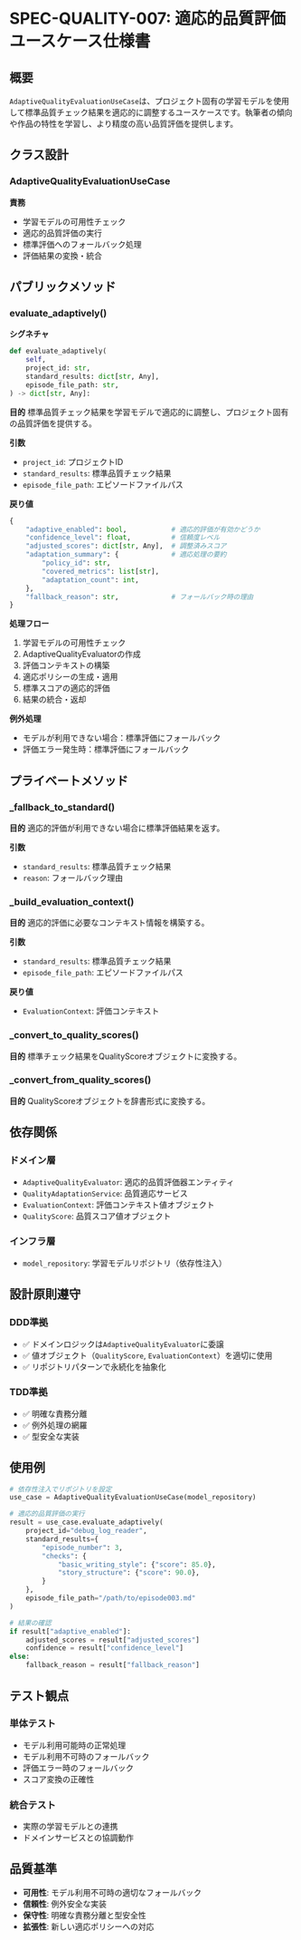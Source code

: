 # SPEC-QUALITY-007: 適応的品質評価ユースケース仕様書

## 概要
`AdaptiveQualityEvaluationUseCase`は、プロジェクト固有の学習モデルを使用して標準品質チェック結果を適応的に調整するユースケースです。執筆者の傾向や作品の特性を学習し、より精度の高い品質評価を提供します。

## クラス設計

### AdaptiveQualityEvaluationUseCase

**責務**
- 学習モデルの可用性チェック
- 適応的品質評価の実行
- 標準評価へのフォールバック処理
- 評価結果の変換・統合

## パブリックメソッド

### evaluate_adaptively()

**シグネチャ**
```python
def evaluate_adaptively(
    self,
    project_id: str,
    standard_results: dict[str, Any],
    episode_file_path: str,
) -> dict[str, Any]:
```

**目的**
標準品質チェック結果を学習モデルで適応的に調整し、プロジェクト固有の品質評価を提供する。

**引数**
- `project_id`: プロジェクトID
- `standard_results`: 標準品質チェック結果
- `episode_file_path`: エピソードファイルパス

**戻り値**
```python
{
    "adaptive_enabled": bool,           # 適応的評価が有効かどうか
    "confidence_level": float,          # 信頼度レベル
    "adjusted_scores": dict[str, Any],  # 調整済みスコア
    "adaptation_summary": {             # 適応処理の要約
        "policy_id": str,
        "covered_metrics": list[str],
        "adaptation_count": int,
    },
    "fallback_reason": str,             # フォールバック時の理由
}
```

**処理フロー**
1. 学習モデルの可用性チェック
2. AdaptiveQualityEvaluatorの作成
3. 評価コンテキストの構築
4. 適応ポリシーの生成・適用
5. 標準スコアの適応的評価
6. 結果の統合・返却

**例外処理**
- モデルが利用できない場合：標準評価にフォールバック
- 評価エラー発生時：標準評価にフォールバック

## プライベートメソッド

### _fallback_to_standard()

**目的**
適応的評価が利用できない場合に標準評価結果を返す。

**引数**
- `standard_results`: 標準品質チェック結果
- `reason`: フォールバック理由

### _build_evaluation_context()

**目的**
適応的評価に必要なコンテキスト情報を構築する。

**引数**
- `standard_results`: 標準品質チェック結果
- `episode_file_path`: エピソードファイルパス

**戻り値**
- `EvaluationContext`: 評価コンテキスト

### _convert_to_quality_scores()

**目的**
標準チェック結果をQualityScoreオブジェクトに変換する。

### _convert_from_quality_scores()

**目的**
QualityScoreオブジェクトを辞書形式に変換する。

## 依存関係

### ドメイン層
- `AdaptiveQualityEvaluator`: 適応的品質評価器エンティティ
- `QualityAdaptationService`: 品質適応サービス
- `EvaluationContext`: 評価コンテキスト値オブジェクト
- `QualityScore`: 品質スコア値オブジェクト

### インフラ層
- `model_repository`: 学習モデルリポジトリ（依存性注入）

## 設計原則遵守

### DDD準拠
- ✅ ドメインロジックは`AdaptiveQualityEvaluator`に委譲
- ✅ 値オブジェクト（`QualityScore`, `EvaluationContext`）を適切に使用
- ✅ リポジトリパターンで永続化を抽象化

### TDD準拠
- ✅ 明確な責務分離
- ✅ 例外処理の網羅
- ✅ 型安全な実装

## 使用例

```python
# 依存性注入でリポジトリを設定
use_case = AdaptiveQualityEvaluationUseCase(model_repository)

# 適応的品質評価の実行
result = use_case.evaluate_adaptively(
    project_id="debug_log_reader",
    standard_results={
        "episode_number": 3,
        "checks": {
            "basic_writing_style": {"score": 85.0},
            "story_structure": {"score": 90.0},
        }
    },
    episode_file_path="/path/to/episode003.md"
)

# 結果の確認
if result["adaptive_enabled"]:
    adjusted_scores = result["adjusted_scores"]
    confidence = result["confidence_level"]
else:
    fallback_reason = result["fallback_reason"]
```

## テスト観点

### 単体テスト
- モデル利用可能時の正常処理
- モデル利用不可時のフォールバック
- 評価エラー時のフォールバック
- スコア変換の正確性

### 統合テスト
- 実際の学習モデルとの連携
- ドメインサービスとの協調動作

## 品質基準

- **可用性**: モデル利用不可時の適切なフォールバック
- **信頼性**: 例外安全な実装
- **保守性**: 明確な責務分離と型安全性
- **拡張性**: 新しい適応ポリシーへの対応
